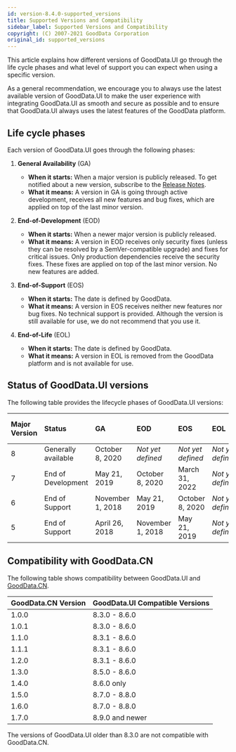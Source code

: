 ```yaml
---
id: version-8.4.0-supported_versions
title: Supported Versions and Compatibility
sidebar_label: Supported Versions and Compatibility
copyright: (C) 2007-2021 GoodData Corporation
original_id: supported_versions
---
```


This article explains how different versions of GoodData.UI go through the life cycle phases and what level of support you can expect when using a specific version.

As a general recommendation, we encourage you to always use the latest available version of GoodData.UI to make the user experience with integrating GoodData.UI as smooth and secure as possible and to ensure that GoodData.UI always uses the latest features of the GoodData platform.

## Life cycle phases

Each version of GoodData.UI goes through the following phases:

1. **General Availability** (GA)
    * **When it starts:** When a major version is publicly released. To get notified about a new version, subscribe to the [Release Notes](https://support.gooddata.com/hc/en-us/sections/203564877).
    * **What it means:** A version in GA is going through active development, receives all new features and bug fixes, which are applied on top of the last minor version.

2. **End-of-Development** (EOD)
    * **When it starts:** When a newer major version is publicly released.
    * **What it means:** A version in EOD receives only security fixes (unless they can be resolved by a SemVer-compatible upgrade) and fixes for critical issues. Only production dependencies receive the security fixes. These fixes are applied on top of the last minor version. No new features are added.

3. **End-of-Support** (EOS)
    * **When it starts:** The date is defined by GoodData.
    * **What it means:** A version in EOS receives neither new features nor bug fixes. No technical support is provided. Although the version is still available for use, we do not recommend that you use it.

4. **End-of-Life** (EOL)
    * **When it starts:** The date is defined by GoodData.
    * **What it means:** A version in EOL is removed from the GoodData platform and is not available for use.

## Status of GoodData.UI versions

The following table provides the lifecycle phases of GoodData.UI versions:

| Major Version | Status | GA | EOD | EOS | EOL | Last Minor Version |
| :--- | :--- | :--- | :--- | :--- | :--- | :--- |
| 8 | Generally available | October 8, 2020 | _Not yet defined_ | _Not yet defined_ | _Not yet defined_ | 8.9 |
| 7 | End of Development | May 21, 2019 | October 8, 2020 | March 31, 2022 | _Not yet defined_ | 7.9 |
| 6 | End of Support | November 1, 2018 | May 21, 2019 | October 8, 2020 | _Not yet defined_ | 6.3 |
| 5 | End of Support | April 26, 2018 | November 1, 2018 | May 21, 2019 | _Not yet defined_ | 5.3 |

## Compatibility with GoodData.CN

The following table shows compatibility between GoodData.UI and [GoodData.CN](06_cloudnative__introduction.md).

| GoodData.CN Version | GoodData.UI Compatible Versions |
| :--- | :--- |
| 1.0.0 | 8.3.0 - 8.6.0 |
| 1.0.1 | 8.3.0 - 8.6.0 |
| 1.1.0 | 8.3.1 - 8.6.0 |
| 1.1.1 | 8.3.1 - 8.6.0 |
| 1.2.0 | 8.3.1 - 8.6.0 |
| 1.3.0 | 8.5.0 - 8.6.0 |
| 1.4.0 | 8.6.0 only |
| 1.5.0 | 8.7.0 - 8.8.0 |
| 1.6.0 | 8.7.0 - 8.8.0 |
| 1.7.0 | 8.9.0 and newer |

The versions of GoodData.UI older than 8.3.0 are not compatible with GoodData.CN.
